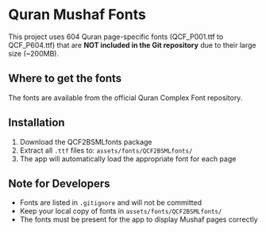 # Quran Mushaf Fonts

This project uses 604 Quran page-specific fonts (QCF_P001.ttf to QCF_P604.ttf) that are **NOT included in the Git repository** due to their large size (~200MB).

## Where to get the fonts

The fonts are available from the official Quran Complex Font repository.

## Installation

1. Download the QCF2BSMLfonts package
2. Extract all `.ttf` files to: `assets/fonts/QCF2BSMLfonts/`
3. The app will automatically load the appropriate font for each page

## Note for Developers

- Fonts are listed in `.gitignore` and will not be committed
- Keep your local copy of fonts in `assets/fonts/QCF2BSMLfonts/`
- The fonts must be present for the app to display Mushaf pages correctly
